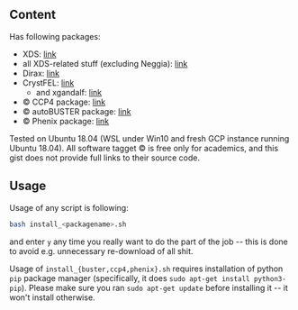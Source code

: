 ## Content

Has following packages:

  - XDS: [link](https://strucbio.biologie.uni-konstanz.de/xdswiki/index.php/Installation)
  - all XDS-related stuff (excluding Neggia): [link](https://strucbio.biologie.uni-konstanz.de/xdswiki/index.php/Installation)
  - Dirax: [link](https://strucbio.biologie.uni-konstanz.de/xdswiki/index.php/Installation)
  - CrystFEL: [link](http://www.desy.de/~twhite/crystfel/install.html)
  	- and xgandalf: [link](https://stash.desy.de/users/gevorkov/repos/xgandalf/browse)
  - :copyright: CCP4 package: [link](http://www.ccp4.ac.uk/download/#os=linux)
  - :copyright: autoBUSTER package: [link](https://www.globalphasing.com/buster/manual/autobuster/manual/autoBUSTER2.html)
  - :copyright: Phenix package: [link](https://www.phenix-online.org/download/)
 
Tested on Ubuntu 18.04 (WSL under Win10 and fresh GCP instance running Ubuntu 18.04).
All software tagget :copyright: is free only for academics, and this gist does not provide full links to their source code.

## Usage
Usage of any script is following:

```bash
bash install_<packagename>.sh
```
and enter `y` any time you really want to do the part of the job -- this is done to avoid e.g. unnecessary re-download of all shit.

Usage of `install_{buster,ccp4,phenix}.sh` requires installation of python `pip` package manager (specifically, it does `sudo apt-get install python3-pip`). Please make sure you ran `sudo apt-get update` before installing it -- it won't install otherwise.
